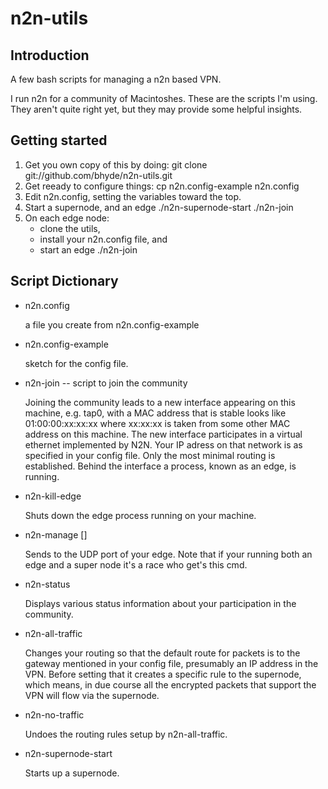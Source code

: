 # n2n-utils

## Introduction

A few bash scripts for managing a n2n based VPN.

I run n2n for a community of Macintoshes.  These are the scripts I'm using.  They aren't quite right yet, but they may provide some helpful insights.

## Getting started

1. Get you own copy of this by doing:
 git clone git://github.com/bhyde/n2n-utils.git 
2. Get reeady to configure things:
 cp n2n.config-example n2n.config
3. Edit n2n.config, setting the variables toward the top.
4. Start a supernode, and an edge
 ./n2n-supernode-start
 ./n2n-join
5. On each edge node:
    + clone the utils,
    + install your n2n.config file, and
    + start an edge
        ./n2n-join

## Script Dictionary

+ n2n.config
    
    a file you create from n2n.config-example

+ n2n.config-example
    
    sketch for the config file.

+ n2n-join -- script to join the community
    
    Joining the community leads to a new interface appearing on this machine, e.g. tap0,
    with a MAC address that is stable looks like 01:00:00:xx:xx:xx where xx:xx:xx is taken
    from some other MAC address on this machine.  The new interface participates in a
    virtual ethernet implemented by N2N.  Your IP adress on that network is as specified
    in your config file.  Only the most minimal routing is established.  Behind the interface
    a process, known as an edge, is running.

+ n2n-kill-edge
    
    Shuts down the edge process running on your machine.

+ n2n-manage [<cmd>]
    
    Sends <cmd> to the UDP port of your edge.  Note that if your running both an
    edge and a super node it's a race who get's this cmd.

+ n2n-status
    
    Displays various status information about your participation in the community.

+ n2n-all-traffic
    
    Changes your routing so that the default route for packets is to the gateway
    mentioned in your config file, presumably an IP address in the VPN.  Before
    setting that it creates a specific rule to the supernode, which means, in due
    course all the encrypted packets that support the VPN will flow via the supernode.

+ n2n-no-traffic
    
    Undoes the routing rules setup by n2n-all-traffic.

+ n2n-supernode-start
    
    Starts up a supernode.